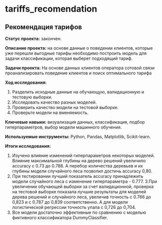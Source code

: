 # tariffs_recomendation

## Рекомендация тарифов

**Статус проекта:** закончен.

**Описание проекта:**  на основе данные о поведении клиентов, которые уже перешли выгодные тарифы необходимо построить модель для задачи классификации, которая выберет подходящий тариф. 

**Задачи проекта:** На основе данных клиентов оператора сотовой связи проанализировать поведение клиентов и поиск оптимального тарифа 

**Ход исследования:**
 1. Разделить исходные данные на обучающую, валидационную и тестовую выборки.
 2. Исследовать качество разных моделей.
 3. Проверить качество модели на тестовой выборке.
 4. Проверьте модели на вменяемость.

**Ключевые навыки:** визуализация данных, классификация, подбор гиперпараметров, выбор модели машинного обучения.


**Используемые инструменты:** Python, Pandas, Matplotlib, Scikit-learn.

**Итоги исследования:**
1. Изучено влияние изменений гиперпараметров некоторых моделей. Влияние максимальной глубины на дерево решений увеличило accuracy c 0.73 до 0.788. А перебор количества деревьев и их глубины модели случайного леса позволил достичь accuracy 0,80.
2. При тестировании лучший показатель accuracy принадлежить модели случайного леса с изменение гиперпараметра - 0.777.
3.При увеличении обучающей выборки за счет валидационной, проверка на тестовой выборке показала лучшие результаты для моделей дерева решений и случайного леса, увеличив точность с 0.766 до 0,823 и с 0.787 до 0,839 соответственно. А для модели логистической регрессии точность упала с 0,726 до 0,704.
4. Все модели достаточно эффективные по сравнению с моделью фиктивного классификатора DummyClassifier.
